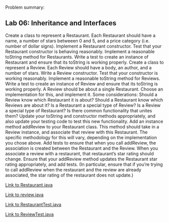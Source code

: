 Problem summary:

## Lab 06: Inheritance and Interfaces

Create a class to represent a Restaurant. Each Restaurant should have a name, a number of stars betweeen 0 and 5, and a price category (i.e. number of dollar signs).
Implement a Restaurant constructor.
Test that your Restaurant constructor is behaving reasonably.
Implement a reasonable toString method for Restaurants.
Write a test to create an instance of Restaurant and ensure that its toString is working properly.
Create a class to represent a Review. Each Review should have a body, an author, and a number of stars.
Write a Review constructor.
Test that your constructor is working reasonably.
Implement a reasonable toString method for Reviews.
Write a test to create an instance of Review and ensure that its toString is working properly.
A Review should be about a single Restaurant. Choose an implementation for this, and implement it. Some considerations:
Should a Review know which Restaurant it is about?
Should a Restaurant know which Reviews are about it?
Is a Restaurant a special type of Review? Is a Review a special type of Restaurant? Is there common functionality that unites them?
Update your toString and constructor methods appropriately, and also update your testing code to test this new functionality.
Add an instance method addReview to your Restaurant class. This method should take in a Review instance, and associate that review with this Restaurant. The specific methodology for this will vary, depending on the implementation you chose above.
Add tests to ensure that when you call addReview, the association is created between the Restaurant and the Review.
When you associate a review with a restaurant, that restaurant’s star rating should change. Ensure that your addReview method updates the Restaurant star rating appropriately, and add tests. (In particular, ensure that if you’re trying to call addReview when the restaurant and the review are already associated, the star rating of the restaurant does not update.)


[Link to Restaurant.java](https://github.com/sadhikari07/java-fundamentals/blob/master/inheritance/src/main/java/inheritance/Restaurant.java)

[Link to review.java](https://github.com/sadhikari07/java-fundamentals/blob/master/inheritance/src/main/java/inheritance/Review.java)

[Link to RestaurantTest.java](https://github.com/sadhikari07/java-fundamentals/blob/master/inheritance/src/test/java/inheritance/RestaurantTest.java)

[Link to ReviewTest.java](https://github.com/sadhikari07/java-fundamentals/blob/master/inheritance/src/test/java/inheritance/ReviewTest.java)

